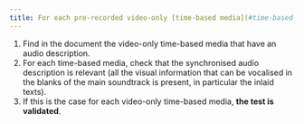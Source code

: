 ```yaml
---
title: For each pre-recorded video-only [time-based media](#time-based-media-audio-video-and-synchronised) with a synchronised [audio description](#audio-description-time-based-media), is the audio description relevant?
---
```


1. Find in the document the video-only time-based media that have an audio description.
2. For each time-based media, check that the synchronised audio description is relevant (all the visual information that can be vocalised in the blanks of the main soundtrack is present, in particular the inlaid texts).
3. If this is the case for each video-only time-based media, **the test is validated**.
